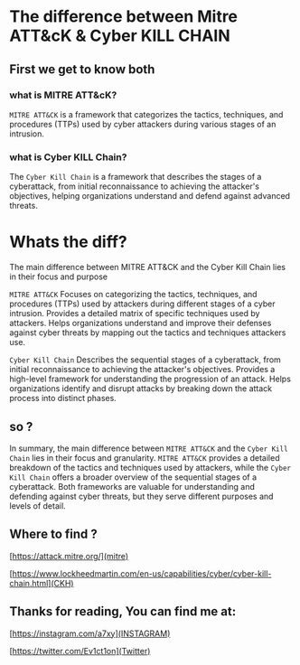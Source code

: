 # The difference between Mitre ATT&cK & Cyber KILL CHAIN


## First we get to know both 

### what is MITRE ATT&cK?
`MITRE ATT&CK` is a framework that categorizes the tactics, techniques, and procedures (TTPs) used by cyber attackers during various stages of an intrusion.

### what is Cyber KILL Chain?
The `Cyber Kill Chain` is a framework that describes the stages of a cyberattack, from initial reconnaissance to achieving the attacker's objectives, helping organizations understand and defend against advanced threats.

# Whats the diff?
The main difference between MITRE ATT&CK and the Cyber Kill Chain lies in their focus and purpose

  `MITRE ATT&CK`
        Focuses on categorizing the tactics, techniques, and procedures (TTPs) used by attackers during different stages of a cyber intrusion.
        Provides a detailed matrix of specific techniques used by attackers.
        Helps organizations understand and improve their defenses against cyber threats by mapping out the tactics and techniques attackers use.

  `Cyber Kill Chain`
        Describes the sequential stages of a cyberattack, from initial reconnaissance to achieving the attacker's objectives.
        Provides a high-level framework for understanding the progression of an attack.
        Helps organizations identify and disrupt attacks by breaking down the attack process into distinct phases.


## so ?
In summary, the main difference between `MITRE ATT&CK` and the `Cyber Kill Chain` lies in their focus and granularity. `MITRE ATT&CK` provides a detailed breakdown of the tactics and techniques used by attackers, while the `Cyber Kill Chain` offers a broader overview of the sequential stages of a cyberattack. Both frameworks are valuable for understanding and defending against cyber threats, but they serve different purposes and levels of detail.


## Where to find ?
[https://attack.mitre.org/](mitre)


[https://www.lockheedmartin.com/en-us/capabilities/cyber/cyber-kill-chain.html](CKH)





## Thanks for reading, You can find me at:
[https://instagram.com/a7xy](INSTAGRAM)



[https://twitter.com/Ev1ct1on](Twitter)
